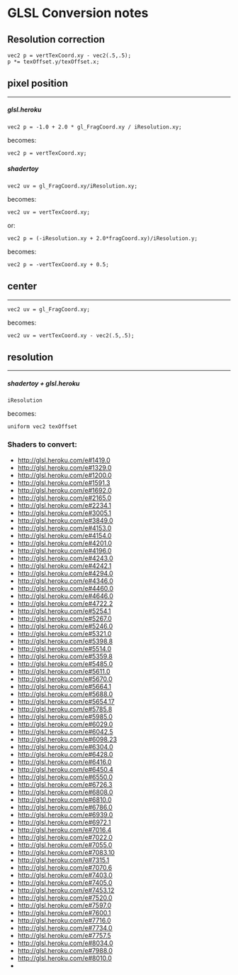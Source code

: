 # GLSL Conversion notes

## Resolution correction

    vec2 p = vertTexCoord.xy - vec2(.5,.5);
    p *= texOffset.y/texOffset.x;


## pixel position

----------------------

##### glsl.heroku

	vec2 p = -1.0 + 2.0 * gl_FragCoord.xy / iResolution.xy;

becomes:

    vec2 p = vertTexCoord.xy;


##### shadertoy

	vec2 uv = gl_FragCoord.xy/iResolution.xy;

becomes:
	
	vec2 uv = vertTexCoord.xy;

or:
	
    vec2 p = (-iResolution.xy + 2.0*fragCoord.xy)/iResolution.y;

becomes:

	vec2 p = -vertTexCoord.xy + 0.5;
	
	
## center

--------------------

	vec2 uv = gl_FragCoord.xy;
	
becomes:
	
	vec2 uv = vertTexCoord.xy - vec2(.5,.5);

## resolution

--------------------

##### shadertoy + glsl.heroku
	iResolution
	
becomes:

	uniform vec2 texOffset
	
	
	
	
### Shaders to convert:

* http://glsl.heroku.com/e#1419.0
* http://glsl.heroku.com/e#1329.0
* http://glsl.heroku.com/e#1200.0
* http://glsl.heroku.com/e#1591.3
* http://glsl.heroku.com/e#1692.0
* http://glsl.heroku.com/e#2165.0
* http://glsl.heroku.com/e#2234.1
* http://glsl.heroku.com/e#3005.1
* http://glsl.heroku.com/e#3849.0
* http://glsl.heroku.com/e#4153.0
* http://glsl.heroku.com/e#4154.0
* http://glsl.heroku.com/e#4201.0
* http://glsl.heroku.com/e#4196.0
* http://glsl.heroku.com/e#4243.0
* http://glsl.heroku.com/e#4242.1
* http://glsl.heroku.com/e#4294.0
* http://glsl.heroku.com/e#4346.0
* http://glsl.heroku.com/e#4460.0
* http://glsl.heroku.com/e#4646.0
* http://glsl.heroku.com/e#4722.2
* http://glsl.heroku.com/e#5254.1
* http://glsl.heroku.com/e#5267.0
* http://glsl.heroku.com/e#5246.0
* http://glsl.heroku.com/e#5321.0
* http://glsl.heroku.com/e#5398.8
* http://glsl.heroku.com/e#5514.0
* http://glsl.heroku.com/e#5359.8
* http://glsl.heroku.com/e#5485.0
* http://glsl.heroku.com/e#5611.0
* http://glsl.heroku.com/e#5670.0
* http://glsl.heroku.com/e#5664.1
* http://glsl.heroku.com/e#5688.0
* http://glsl.heroku.com/e#5654.17
* http://glsl.heroku.com/e#5785.8
* http://glsl.heroku.com/e#5985.0
* http://glsl.heroku.com/e#6029.0
* http://glsl.heroku.com/e#6042.5
* http://glsl.heroku.com/e#6098.23
* http://glsl.heroku.com/e#6304.0
* http://glsl.heroku.com/e#6428.0
* http://glsl.heroku.com/e#6416.0
* http://glsl.heroku.com/e#6450.4
* http://glsl.heroku.com/e#6550.0
* http://glsl.heroku.com/e#6726.3
* http://glsl.heroku.com/e#6808.0
* http://glsl.heroku.com/e#6810.0
* http://glsl.heroku.com/e#6786.0
* http://glsl.heroku.com/e#6939.0
* http://glsl.heroku.com/e#6972.1
* http://glsl.heroku.com/e#7016.4
* http://glsl.heroku.com/e#7022.0
* http://glsl.heroku.com/e#7055.0
* http://glsl.heroku.com/e#7083.10
* http://glsl.heroku.com/e#7315.1
* http://glsl.heroku.com/e#7070.6
* http://glsl.heroku.com/e#7403.0
* http://glsl.heroku.com/e#7405.0
* http://glsl.heroku.com/e#7453.12
* http://glsl.heroku.com/e#7520.0
* http://glsl.heroku.com/e#7597.0
* http://glsl.heroku.com/e#7600.1
* http://glsl.heroku.com/e#7716.0
* http://glsl.heroku.com/e#7734.0
* http://glsl.heroku.com/e#7757.5
* http://glsl.heroku.com/e#8034.0
* http://glsl.heroku.com/e#7988.0
* http://glsl.heroku.com/e#8010.0
* 